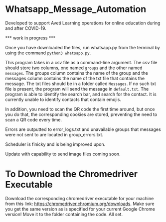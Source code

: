 # Whatsapp_Message_Automation

Developed to support Aveti Learning operations for online education during and after COVID-19.

*** work in progress ***

Once you have downloaded the files, run whatsapp.py from the terminal by using the command `python3 whatsapp.py`.

This program takes in a csv file as a command-line argument. The csv file should store two columns, one named `groups` and the other named `messages`. The groups column contains the name of the group and the messages column contains the name of the txt file that contains the message. The txt files should be in a folder called `Messages`. If no such txt file is present, the program will send the message in `default.txt`. The program is able to identify the search bar, and search for the contact. It is currently unable to identify contacts that contain emojis. 

In addition, you need to scan the QR code the first time around, but once you do that, the corresponding cookies are stored, preventing the need to scan a QR code every time. 

Errors are outputted to error_logs.txt and unavailable groups that messages were not sent to are located in group_errors.txt.

Scheduler is finicky and is being improved upon.

Update with capability to send image files coming soon.

# To Download the Chromedriver Executable
Download the corresponding chromedriver executable for your machine from this link: https://chromedriver.chromium.org/downloads. Make sure you get the same version as is specified for your current Google Chrome version!
Move it to the folder containing the code. All set.
